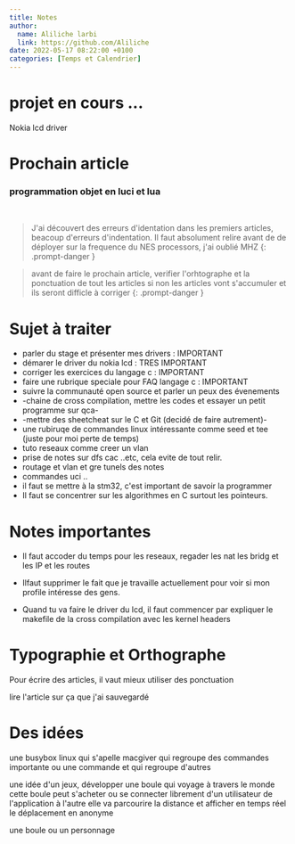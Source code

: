 ```yaml
---
title: Notes 
author:
  name: Aliliche larbi
  link: https://github.com/Aliliche
date: 2022-05-17 08:22:00 +0100
categories: [Temps et Calendrier]
---
```


# projet en cours ... 
Nokia lcd driver 




# Prochain article 

### programmation objet en luci et lua 
<br>


> J'ai découvert des erreurs d'identation dans les premiers articles, beacoup d'erreurs d'indentation.
	Il faut absolument relire avant de  de déployer 
sur la frequence du NES processors, j'ai oublié MHZ
{: .prompt-danger }


> avant de faire le prochain article, verifier l'orhtographe et la ponctuation de tout les articles 
  si non les articles vont s'accumuler et ils seront difficle à corriger
{: .prompt-danger }










# Sujet à traiter

- parler du stage et présenter mes drivers : IMPORTANT 
- démarer le driver du nokia lcd : TRES IMPORTANT 
- corriger les exercices du langage c : IMPORTANT 
- faire une rubrique speciale pour FAQ langage c : IMPORTANT 
- suivre la communauté open source et  parler un peux des évenements 
- -chaine de cross compilation, mettre les codes et essayer un petit programme sur qca-
- -mettre des sheetcheat sur le C et Git  (decidé de faire autrement)-
- une rubiruqe de commandes linux intéressante comme seed et tee (juste pour moi perte de temps)
- tuto reseaux comme creer un vlan 
- prise de notes sur dfs cac ..etc, cela evite de tout relir.
- routage et vlan et gre tunels des notes
- commandes uci ..
- il faut se mettre à la stm32, c'est important de savoir la programmer
- Il faut se concentrer sur les algorithmes en C surtout les pointeurs.




# Notes importantes
- Il faut accoder du temps pour les reseaux, regader les nat les bridg et les IP et les routes 

- Ilfaut supprimer le fait que je travaille actuellement pour voir si mon profile intéresse des gens. 

- Quand tu va faire le driver  du lcd, il faut commencer par expliquer le makefile de la cross 
compilation avec les kernel headers 










# Typographie et Orthographe
Pour écrire des articles, il vaut mieux utiliser des ponctuation 

lire l'article sur ça  que j'ai sauvegardé 


# Des idées 

une busybox linux qui s'apelle macgiver qui regroupe des commandes importante ou une commande et qui regroupe d'autres 

une idée d'un jeux, développer une boule qui voyage à travers le monde 
cette boule peut s'acheter ou se connecter librement  d'un utilisateur de l'application à l'autre 
elle va parcourire la distance et afficher en temps réel le déplacement en anonyme 

une boule ou un personnage 

